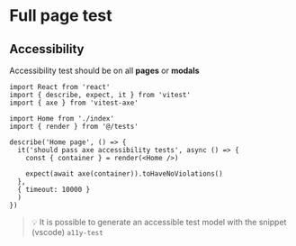 # Full page test

## Accessibility

Accessibility test should be on all **pages** or **modals**

```tsx
import React from 'react'
import { describe, expect, it } from 'vitest'
import { axe } from 'vitest-axe'

import Home from './index'
import { render } from '@/tests'

describe('Home page', () => {
  it('should pass axe accessibility tests', async () => {
    const { container } = render(<Home />)

    expect(await axe(container)).toHaveNoViolations()
  },
  { timeout: 10000 }
  )
})
```

> 💡 It is possible to generate an accessible test model with the snippet (vscode) `a11y-test`

